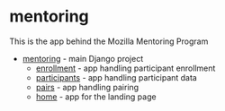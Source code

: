 # mentoring

This is the app behind the Mozilla Mentoring Program

* [mentoring](./mentoring) - main Django project
  * [enrollment](mentoring/enrollment) - app handling participant enrollment
  * [participants](mentoring/participants) - app handling participant data
  * [pairs](mentoring/pairs) - app handling pairing
  * [home](mentoring/home) - app for the landing page
